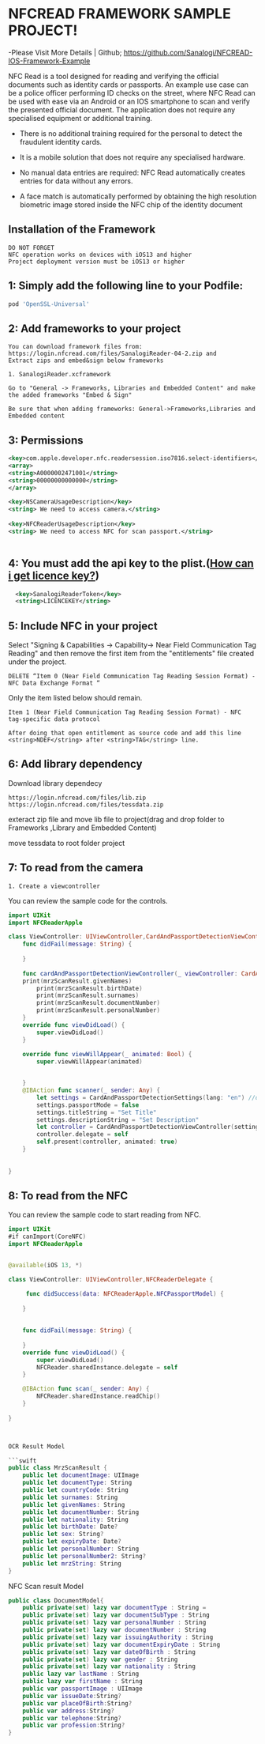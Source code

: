# NFCREAD FRAMEWORK SAMPLE PROJECT!
-Please Visit More Details | Github; https://github.com/Sanalogi/NFCREAD-IOS-Framework-Example

NFC Read is a tool designed for reading and verifying the official documents such as identity cards or passports. An example use case can be a police officer performing ID checks on the street, where NFC Read can be used with ease via an Android or an IOS smartphone to scan and verify the presented official document. The application does not require any specialised equipment or additional training.

- There is no additional training required for the personal to detect the fraudulent identity cards.

- It is a mobile solution that does not require any specialised hardware.

- No manual data entries are required: NFC Read automatically creates entries for data without any errors.

- A face match is automatically performed by obtaining the high resolution biometric image stored inside the NFC chip of the identity document

## Installation of the Framework

```
DO NOT FORGET
NFC operation works on devices with iOS13 and higher
Project deployment version must be iOS13 or higher
```


## 1: Simply add the following line to your Podfile:

```ruby
pod 'OpenSSL-Universal'
```

## 2: Add frameworks to your project

```
You can download framework files from: https://login.nfcread.com/files/SanalogiReader-04-2.zip and 
Extract zips and embed&sign below frameworks

1. SanalogiReader.xcframework 

```

```
Go to "General -> Frameworks, Libraries and Embedded Content" and make the added frameworks "Embed & Sign"

Be sure that when adding frameworks: General->Frameworks,Libraries and Embedded content
```


## 3: Permissions

```xml
<key>com.apple.developer.nfc.readersession.iso7816.select-identifiers</key>
<array>
<string>A0000002471001</string>
<string>00000000000000</string>
</array>

<key>NSCameraUsageDescription</key>
<string> We need to access camera.</string>
	
<key>NFCReaderUsageDescription</key>
<string> We need to access NFC for scan passport.</string>
 
```
## 4: You must add the api key to the plist.([How can i get licence key?](https://nfcread.com))

```xml
  <key>SanalogiReaderToken</key>
  <string>LICENCEKEY</string>
```
## 5: Include NFC in your project
Select "Signing & Capabilities -> Capability-> Near Field Communication Tag Reading" and then remove the first item from the "entitlements" file created under the project.
```
DELETE “Item 0 (Near Field Communication Tag Reading Session Format) - NFC Data Exchange Format “
```
Only the item listed below should remain.
```
Item 1 (Near Field Communication Tag Reading Session Format) - NFC tag-specific data protocol

After doing that open entitlement as source code and add this line <string>NDEF</string> after <string>TAG</string> line.
```
## 6: Add library dependency

Download library dependecy

```
https://login.nfcread.com/files/lib.zip
https://login.nfcread.com/files/tessdata.zip
```

exteract zip file and move lib file to project(drag and drop folder to Frameworks ,Library and Embedded Content)


move tessdata to root folder project


## 7: To read from the camera

```
1. Create a viewcontroller

```
You can review the sample code for the controls.
```swift
import UIKit
import NFCReaderApple

class ViewController: UIViewController,CardAndPassportDetectionViewControllerDelegate {
    func didFail(message: String) {
        
    }
    
    func cardAndPassportDetectionViewController(_ viewController: CardAndPassportDetectionViewController, didDetectCard mrzScanResult: MrzScanResult, withSettings settings: CardAndPassportDetectionSettings) {
 	print(mrzScanResult.givenNames)
        print(mrzScanResult.birthDate)
        print(mrzScanResult.surnames)
        print(mrzScanResult.documentNumber)
        print(mrzScanResult.personalNumber)
	}
    override func viewDidLoad() {
        super.viewDidLoad()
    }
    
    override func viewWillAppear(_ animated: Bool) {
        super.viewWillAppear(animated)


    }
    @IBAction func scanner(_ sender: Any) {
        let settings = CardAndPassportDetectionSettings(lang: "en") //default tr
        settings.passportMode = false
        settings.titleString = "Set Title"
        settings.descriptionString = "Set Description"
        let controller = CardAndPassportDetectionViewController(settings: settings)
        controller.delegate = self
        self.present(controller, animated: true)
    }
    
     
}

```
## 8: To read from the NFC

You can review the sample code to start reading from NFC.

```swift
import UIKit
#if canImport(CoreNFC)
import NFCReaderApple


@available(iOS 13, *)

class ViewController: UIViewController,NFCReaderDelegate {

     func didSuccess(data: NFCReaderApple.NFCPassportModel) {
       
    }
    
    
    func didFail(message: String) {
    
    }
    override func viewDidLoad() {
        super.viewDidLoad()
        NFCReader.sharedInstance.delegate = self
    }

    @IBAction func scan(_ sender: Any) {
        NFCReader.sharedInstance.readChip()
    }
    
}



OCR Result Model

```swift
public class MrzScanResult {
    public let documentImage: UIImage
    public let documentType: String
    public let countryCode: String
    public let surnames: String
    public let givenNames: String
    public let documentNumber: String
    public let nationality: String
    public let birthDate: Date?
    public let sex: String?
    public let expiryDate: Date?
    public let personalNumber: String
    public let personalNumber2: String?
    public let mrzString: String
}
```
NFC Scan result Model
```swift
public class DocumentModel{
    public private(set) lazy var documentType : String =
    public private(set) lazy var documentSubType : String
    public private(set) lazy var personalNumber : String
    public private(set) lazy var documentNumber : String
    public private(set) lazy var issuingAuthority : String
    public private(set) lazy var documentExpiryDate : String
    public private(set) lazy var dateOfBirth : String
    public private(set) lazy var gender : String
    public private(set) lazy var nationality : String
    public lazy var lastName : String
    public lazy var firstName : String
    public var passportImage : UIImage
    public var issueDate:String?
    public var placeOfBirth:String?
    public var address:String?    
    public var telephone:String? 
    public var profession:String? 
}
```
